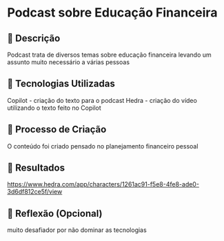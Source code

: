 # Podcast sobre Educação Financeira

## 📒 Descrição
Podcast trata de diversos temas sobre educação financeira levando um assunto muito necessário a várias pessoas

## 🤖 Tecnologias Utilizadas
Copilot - criação do texto para o podcast
Hedra - criação do vídeo utilizando o texto feito no Copilot

## 🧐 Processo de Criação
O conteúdo foi criado pensado no planejamento financeiro pessoal

## 🚀 Resultados
https://www.hedra.com/app/characters/1261ac91-f5e8-4fe8-ade0-3d6df812ce5f/view

## 💭 Reflexão (Opcional)
muito desafiador por não dominar as tecnologias
